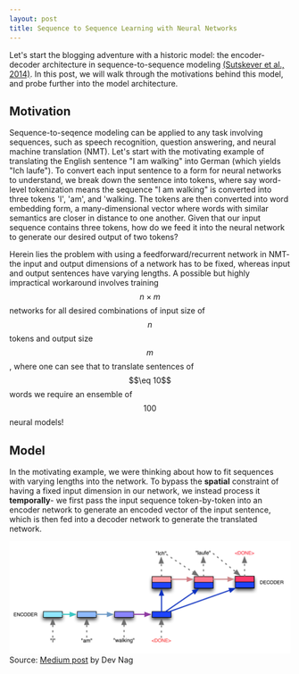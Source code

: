 ```yaml
---
layout: post
title: Sequence to Sequence Learning with Neural Networks
---
```


Let's start the blogging adventure with a historic model: the encoder-decoder architecture in sequence-to-sequence modeling [(Sutskever et al., 2014)](https://arxiv.org/pdf/1409.3215.pdf). In this post, we will walk through the motivations behind this model, and probe further into the model architecture.

## Motivation

Sequence-to-seqence modeling can be applied to any task involving sequences, such as speech recognition, question answering, and neural machine translation (NMT). Let's start with the motivating example of translating the English sentence "I am walking" into German (which yields "Ich laufe"). To convert each input sentence to a form for neural networks to understand, we break down the sentence into tokens, where say word-level tokenization means the sequence "I am walking" is converted into three tokens 'I', 'am', and 'walking. The tokens are then converted into word embedding form, a many-dimensional vector where words with similar semantics are closer in distance to one another. Given that our input sequence contains three tokens, how do we feed it into the neural network to generate our desired output of two tokens?

Herein lies the problem with using a feedforward/recurrent network in NMT- the input and output dimensions of a network has to be fixed, whereas input and output sentences have varying lengths. A possible but highly impractical workaround involves training $$n \times m$$ networks for all desired combinations of input size of $$n$$ tokens and output size $$m$$, where one can see that to translate sentences of $$\eq 10$$ words we require an ensemble of $$100$$ neural models!


## Model

In the motivating example, we were thinking about how to fit sequences with varying lengths into the network. To bypass the **spatial** constraint of having a fixed input dimension in our network, we instead process it **temporally**- we first pass the input sequence token-by-token into an encoder network to generate an encoded vector of the input sentence, which is then fed into a decoder network to generate the translated network.

![Seq2Seq Model](/images/seq2seq.png)
Source: [Medium post](https://medium.com/@devnag/seq2seq-the-clown-car-of-deep-learning-f88e1204dac3) by Dev Nag

